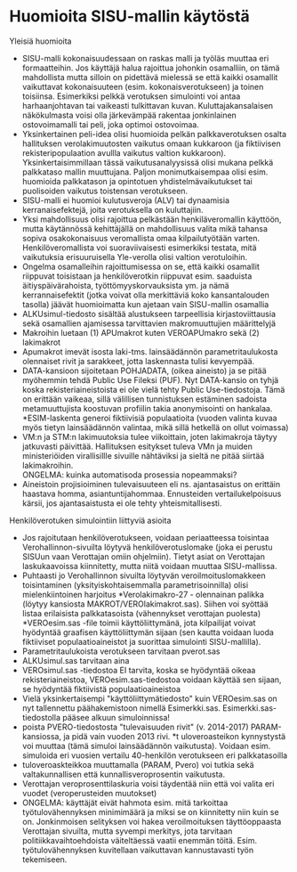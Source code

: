 Huomioita SISU-mallin käytöstä
==============================

Yleisiä huomioita

* SISU-malli kokonaisuudessaan on raskas malli ja työläs muuttaa eri
formaatteihin. Jos käyttäjä halua rajoittua johonkin osamalliin, on
tämä mahdollista mutta silloin on pidettävä mielessä se että kaikki osamallit
vaikuttavat kokonaisuuteen (esim. kokonaisverotukseen) ja toinen toisiinsa.
Esimerkiksi pelkkä verotuksen simulointi voi antaa harhaanjohtavan tai
vaikeasti tulkittavan kuvan. Kuluttajakansalaisen näkökulmasta voisi olla
järkevämpää rakentaa jonkinlainen ostovoimamalli tai peli, joka optimoi
ostovoimaa.
* Yksinkertainen peli-idea olisi huomioida pelkän palkkaverotuksen osalta
hallituksen verolakimuutosten vaikutus omaan kukkaroon (ja fiktiivisen
rekisteripopulaation avullla vaikutus valtion kukkaroon). Yksinkertaisimmillaan
tässä vaikutusanalyysissä olisi mukana pelkkä palkkataso mallin
muuttujana. Paljon monimutkaisempaa olisi esim. huomioida palkkatason ja
opintotuen yhdistelmävaikutukset tai puolisoiden vaikutus toistensan
verotukseen.
* SISU-malli ei huomioi kulutusveroja (ALV) tai dynaamisia kerranaisefektejä,
joita verotuksella on kuluttajiin.
* Yksi mahdollisuus olisi rajoittua pelkästään henkiläveromallin käyttöön,
mutta käytännössä kehittäjällä on mahdollisuus valita mikä tahansa sopiva
osakokonaisuus veromallista omaa kilpailutyötään varten. Henkilöveromallista
voi suoraviivaisesti esimerkiksi testata, mitä vaikutuksia erisuuruisella
Yle-verolla olisi valtion verotuloihin.
* Ongelma osamalleihin rajoittumisessa on se, että kaikki osamallit
riippuvat toisistaan ja henkilöverotkin riippuvat esim. saaduista
äitiyspäivärahoista, työttömyyskorvauksista ym. ja nämä kerrannaisefektit
(jotka voivat olla merkittäviä koko kansantalouden tasolla) jäävät
huomioimatta kun ajetaan vain SISU-mallin osamallia
* ALKUsimul-tiedosto sisältää alustukseen tarpeellisia kirjastoviittausia
sekä osamallien ajamisessa tarvittavien makromuuttujien määrittelyjä
* Makroihin luetaan (1) APUmakrot kuten VEROAPUmakro sekä (2) lakimakrot
* Apumakrot imevät isosta laki-tms. lainsäädännön parametritaulukosta olennaiset
rivit ja sarakkeet, jotta laskennasta tulisi kevyempää.
* DATA-kansioon sijoitetaan POHJADATA, (oikea aineisto) ja se pitää myöhemmin
tehdä Public Use Fileksi (PUF). Nyt DATA-kansio on tyhjä koska
rekisteriaineistoista ei ole vielä tehty Public Use-tiedostoja. Tämä
on erittään vaikeaa, sillä välillisen tunnistuksen estäminen sadoista
metamuuttujista koostuvan profiilin takia anonymisointi on hankalaa.
*ESIM-laskenta generoi fiktiivisiä populaatioita (vuoden valinta kuvaa
myös tietyn lainsäädännön valintaa, mikä sillä hetkellä on ollut voimassa)
* VM:n ja STM:n lakimuutoksia tulee viikoittain, joten lakimakroja täytyy
jatkuvasti päivittää. Hallituksen esitykset tuleva VMn ja muiden
ministeriöiden virallisillle sivuille nähtäviksi ja sieltä ne pitää siirtää
lakimakroihin. <br>
ONGELMA: kuinka automatisoda prosessia nopeammaksi?
* Aineistoin projisioiminen tulevaisuuteen eli ns. ajantasaistus on erittäin
haastava homma, asiantuntijahommaa. Ennusteiden vertailukelpoisuus kärsii,
jos ajantasaistusta ei ole tehty yhteismitallisesti.



Henkilöverotuken simulointiin liittyviä asioita

* Jos rajoitutaan henkilöverotukseen, voidaan periaatteessa toisintaa
Verohallinnon-sivuilta löytyvä henkilöverotuslomake (joka ei perustu
SISUun vaan Verottajan omiin ohjelmiin). Tietyt asiat on Verottajan
laskukaavoissa kiinnitetty, mutta niitä voidaan muuttaa SISU-mallissa.
* Puhtaasti jo Verohallinnon sivuilta löytyvän veroilmoituslomakkeen
toisintaminen (yksityiskohtaisemmalla parametrisoinnilla) olisi mielenkiintoinen
harjoitus
*Verolakimakro-27 - olennainan palikka (löytyy kansiosta
MAKROT/VEROlakimakrot.sas). Siihen voi syöttää listaa erilaisista 
palkkatasoista (vähennykset verottajan puolesta) 
*VEROesim.sas -file toimii käyttöliittymänä, jota kilpailijat voivat
hyödyntää graafisen käyttöliittymän sijaan (sen kautta voidaan luoda
fiktiiviset populaatioaineistot ja suorittaa simulointi SISU-mallilla).
* Parametritaulukoista verotukseen tarvitaan pverot.sas
* ALKUsimul.sas tarvitaan aina
* VEROsimul.sas -tiedostoa EI tarvita, koska se hyödyntää oikeaa rekisteriaineistoa,
VEROesim.sas-tiedostoa voidaan käyttää sen sijaan, se hyödyntää
fiktiivistä populaatioaineistoa
* Vielä yksinkertaisempi "käyttöliittymätiedosto" kuin VEROesim.sas on nyt
tallennettu päähakemistoon nimellä Esimerkki.sas. Esimerkki.sas-tiedostolla
pääsee alkuun simuloinnissa!
* poista PVERO-tiedostosta "tulevaisuuden rivit" (v. 2014-2017) PARAM-kansiossa,
ja pidä vain vuoden 2013 rivi.
*t uloveroasteikon kynnystystä voi muuttaa (tämä simuloi lainsäädännön
vaikutusta). Voidaan esim. simuloida eri vuosien vertailu 40-henkilön
verotukseen eri palkkatasoilla
* tuloveroaskteikkoa muuttamalla (PARAM, Pvero) voi tutkia sekä
valtakunnallisen että kunnallisveroprosentin vaikutusta.
* Verottajan veroprosenttilaskuria voisi täydentää niin että voi valita eri
vuodet (veroperusteiden muutokset)
* ONGELMA: käyttäjät eivät hahmota esim. mitä tarkoittaa työtulovähennyksen
minimimäärä ja miksi se on kiinnitetty niin kuin se on. Jonkinmoisen selityksen
voi hakea veroilmoituksen täyttöoppaasta Verottajan sivuilta, mutta syvempi
merkitys, jota tarvitaan politiikkavaihtoehdoista väiteltäessä vaatii
enemmän töitä. Esim. työtulovähennyksen kuvitellaan vaikuttavan kannustavasti
työn tekemiseen.

